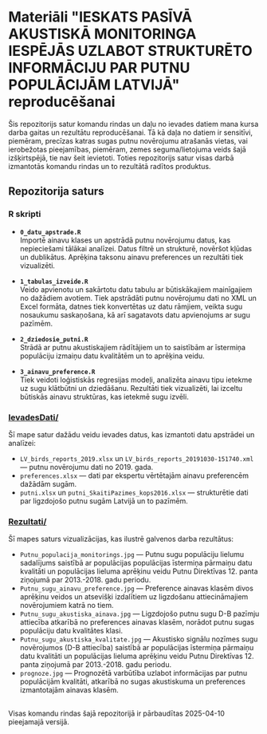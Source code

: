 
# Materiāli "IESKATS PASĪVĀ AKUSTISKĀ MONITORINGA IESPĒJĀS UZLABOT STRUKTURĒTO INFORMĀCIJU PAR PUTNU POPULĀCIJĀM LATVIJĀ" reproducēšanai

Šis repozitorijs satur komandu rindas un daļu no ievades datiem mana kursa darba gaitas un rezultātu reproducēšanai. Tā kā daļa no datiem ir sensitīvi, piemēram, precīzas katras sugas putnu novērojumu atrašanās vietas, vai ierobežotas pieejamības, piemēram, zemes seguma/lietojuma veids šajā izšķirtspējā, tie nav šeit ievietoti. Toties repozitorijs satur visas darbā izmantotās komandu rindas un to rezultātā radītos produktus.

## Repozitorija saturs

### R skripti

- **`0_datu_apstrade.R`**  
  Importē ainavu klases un apstrādā putnu novērojumu datus, kas nepieciešami tālākai analīzei. Datus filtrē un strukturē, novēršot kļūdas un dublikātus. Aprēķina taksonu ainavu preferences un rezultāti tiek vizualizēti.

- **`1_tabulas_izveide.R`**  
  Veido apvienotu un sakārtotu datu tabulu ar būtiskākajiem mainīgajiem no dažādiem avotiem. Tiek apstrādāti putnu novērojumu dati no XML un Excel formāta, datnes tiek konvertētas uz datu rāmjiem, veikta sugu nosaukumu saskaņošana, kā arī sagatavots datu apvienojums ar sugu pazīmēm.

- **`2_dziedosie_putni.R`**  
  Strādā ar putnu akustiskajiem rādītājiem un to saistībām ar īstermiņa populāciju izmaiņu datu kvalitātēm un to aprēķina veidu.

- **`3_ainavu_preference.R`**  
  Tiek veidoti loģistiskās regresijas modeļi, analizēta ainavu tipu ietekme uz sugu klātbūtni un dziedāšanu. Rezultāti tiek vizualizēti, lai izceltu būtiskās ainavu struktūras, kas ietekmē sugu izvēli.

### [IevadesDati/](./IevadesDati/)
Šī mape satur dažādu veidu ievades datus, kas izmantoti datu apstrādei un analīzei:
- `LV_birds_reports_2019.xlsx` un `LV_birds_reports_20191030-151740.xml` — putnu novērojumu dati no 2019. gada.
- `preferences.xlsx` — dati par ekspertu vērtētajām ainavu preferencēm dažādām sugām.
- `putni.xlsx` un `putni_SkaitiPazimes_kops2016.xlsx` — strukturētie dati par ligzdojošo putnu sugām Latvijā un to pazīmēm.

### [Rezultati/](./Rezultati/)
Šī mapes saturs vizualizācijas, kas ilustrē galvenos darba rezultātus:
- `Putnu_populacija_monitorings.jpg` — Putnu sugu populāciju lielumu sadalījums saistībā ar populācijas populācijas īstermiņa pārmaiņu datu kvalitāti un populācijas lieluma aprēķinu veidu Putnu Direktīvas 12. panta ziņojumā par 2013.-2018. gadu periodu.
- `Putnu_sugu_ainavu_preference.jpg` — Preference ainavas klasēm divos aprēķinu veidos un atsevišķi izdalītiem uz ligzdošanu attiecināmajiem novērojumiem katrā no tiem.
- `Putnu_sugu_akustiska_ainava.jpg` — Ligzdojošo putnu sugu D-B pazīmju attiecība atkarībā no preferences ainavas klasēm, norādot putnu sugas populāciju datu kvalitātes klasi.
- `Putnu_sugu_akustiska_kvalitate.jpg` — Akustisko signālu nozīmes sugu novērojumos (D-B attiecība) saistībā ar populācijas īstermiņa pārmaiņu datu kvalitāti un populācijas lieluma aprēķinu veidu Putnu Direktīvas 12. panta ziņojumā par 2013.-2018. gadu periodu.
- `prognoze.jpg` — Prognozētā varbūtība uzlabot informācijas par putnu populācijām kvalitāti, atkarībā no sugas akustiskuma un preferences izmantotajām ainavas klasēm.

##

Visas komandu rindas šajā repozitorijā ir pārbaudītas 2025-04-10 pieejamajā versijā.
